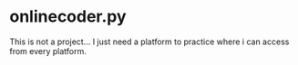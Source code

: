 # onlinecoder.py
This is not a project...
I just need a platform to practice where i can access from every platform.
